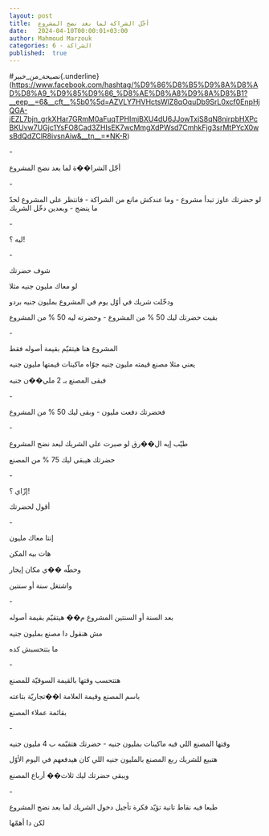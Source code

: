 ```yaml
---
layout: post
title:  أجّل الشراكة لما بعد نضج المشروع
date:   2024-04-10T00:00:01+03:00
author: Mahmoud Marzouk
categories: 6 - الشراكة
published:  true
---
```

\#نصيحة_من_خبير{.underline}(https://www.facebook.com/hashtag/%D9%86%D8%B5%D9%8A%D8%AD%D8%A9_%D9%85%D9%86_%D8%AE%D8%A8%D9%8A%D8%B1?__eep__=6&__cft__%5b0%5d=AZVLY7HVHctsWlZ8qOquDb9SrL0xcf0EnpHjQGA-jEZL7bjn_grkXHar7GRmM0aFuqTPHImjBXU4dU6JJowTxjS8qN8nirpbHXPcBKUvw7UGjc1YsFO8Cad3ZHIsEK7wcMmgXdPWsd7CmhkFjg3srMtPYcX0wsBdQdZClR8ivsnAiw&__tn__=*NK-R)

\-

أجّل الشرا��ة لما بعد نضج المشروع

\-

لو حضرتك عاوز تبدأ مشروع - وما عندكش مانع من الشراكة - فانتظر على
المشروع لحدّ ما ينضج - وبعدين دخّل الشريك

\-

ليه ؟!

\-

شوف حضرتك

لو معاك مليون جنيه مثلا

ودخّلت شريك في أوّل يوم في المشروع بمليون جنيه بردو

بقيت حضرتك ليك 50 % من المشروع - وحضرته ليه 50 % من المشروع

\-

المشروع هنا هيتقيّم بقيمة أصوله فقط

يعني مثلا مصنع قيمته مليون جنيه جوّاه ماكينات قيمتها مليون
جنيه

فبقى المصنع بـ 2 ملي��ن جنيه

\-

فحضرتك دفعت مليون - وبقى ليك 50 % من المشروع

\-

طيّب إيه ال��رق لو صبرت على الشريك لبعد نضج المشروع

حضرتك هيبقى ليك 75 % من المصنع

\-

إزّاي ؟!

أقول لحضرتك

\-

إنتا معاك مليون

هات بيه المكن

وحطّه ��ي مكان إيجار

واشتغل سنة أو سنتين

\-

بعد السنة أو السنتين المشروع م�� هيتقيّم بقيمة أصوله

مش هنقول دا مصنع بمليون جنيه

ما بتتحسبش كده

\-

هتتحسب وقتها بالقيمة السوقيّة للمصنع

باسم المصنع وقيمة العلامة ا��تجاريّة بتاعته

بقائمة عملاء المصنع

\-

وقتها المصنع اللي فيه ماكينات بمليون جنيه - حضرتك هتقيّمه ب 4 مليون
جنيه

هتبيع للشريك ربع المصنع بالمليون جنيه اللي كان هيدفعهم في اليوم
الأوّل

ويبقى حضرتك ليك ثلاث�� أرباع المصنع

\-

طبعا فيه نقاط تانية تؤيّد فكرة تأجيل دخول الشريك لما بعد نضج
المشروع

لكن دا أهمّها
